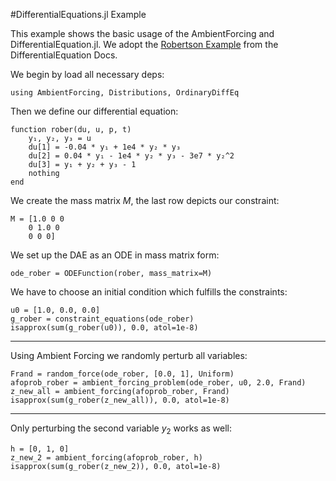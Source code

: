 #DifferentialEquations.jl Example

This example shows the basic usage of the AmbientForcing and DifferentialEquation.jl.
We adopt the [Robertson Example](https://diffeq.sciml.ai/stable/tutorials/dae_example/) from the DifferentialEquation Docs.

We begin by load all necessary deps:
````@example diffeq_example
using AmbientForcing, Distributions, OrdinaryDiffEq
````

Then we define our differential equation:
````@example diffeq_example
function rober(du, u, p, t)
    y₁, y₂, y₃ = u
    du[1] = -0.04 * y₁ + 1e4 * y₂ * y₃
    du[2] = 0.04 * y₁ - 1e4 * y₂ * y₃ - 3e7 * y₂^2
    du[3] = y₁ + y₂ + y₃ - 1
    nothing
end
````
We create the mass matrix $M$, the last row depicts our constraint:
````@example diffeq_example
M = [1.0 0 0
    0 1.0 0
    0 0 0]
````
We set up the DAE as an ODE in mass matrix form:
````@example diffeq_example
ode_rober = ODEFunction(rober, mass_matrix=M)
````
We have to choose an initial condition which fulfills the constraints:
````@example diffeq_example
u0 = [1.0, 0.0, 0.0]
g_rober = constraint_equations(ode_rober)
isapprox(sum(g_rober(u0)), 0.0, atol=1e-8)
````
---

Using Ambient Forcing we randomly perturb all variables:
````@example diffeq_example
Frand = random_force(ode_rober, [0.0, 1], Uniform)
afoprob_rober = ambient_forcing_problem(ode_rober, u0, 2.0, Frand)
z_new_all = ambient_forcing(afoprob_rober, Frand)
isapprox(sum(g_rober(z_new_all)), 0.0, atol=1e-8)
````

---

Only perturbing the second variable $y_2$ works as well:
````@example diffeq_example
h = [0, 1, 0]
z_new_2 = ambient_forcing(afoprob_rober, h)
isapprox(sum(g_rober(z_new_2)), 0.0, atol=1e-8)
````